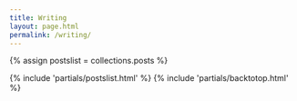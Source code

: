 ```yaml
---
title: Writing
layout: page.html
permalink: /writing/
---
```


{% assign postslist = collections.posts %}

{% include 'partials/postslist.html' %}
{% include 'partials/backtotop.html' %}
